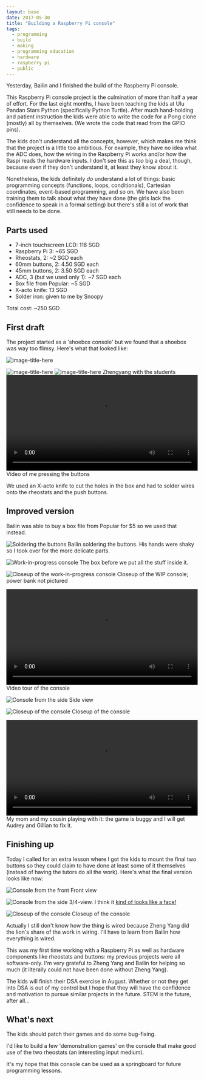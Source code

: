 ```yaml
---
layout: base
date: 2017-05-30
title: "Building a Raspberry Pi console"
tags:
  - programming
  - build
  - making
  - programming education
  - hardware
  - raspberry pi
  - public
---
```


Yesterday, Bailin and I finished the build of the Raspberry Pi console.

This Raspberry Pi console project is the culmination of more than half a year of
effort. For the last eight months, I have been teaching the kids at Ulu Pandan
Stars Python (specifically Python Turtle). After much hand-holding and patient
instruction the kids were able to write the code for a Pong clone (mostly) all
by themselves. (We wrote the code that read from the GPIO pins). 

The kids don't understand all the concepts, however, which makes me think that
the project is a little too ambitious. For example, they have no idea what the
ADC does, how the wiring in the Raspberry Pi works and/or how the Raspi reads
the hardware inputs. I don't see this as *too* big a deal, though, because even
if they don't understand it, at least they know about it.

Nonetheless, the kids definitely *do* understand a lot of things: basic
programming concepts (functions, loops, conditionals), Cartesian coordinates,
event-based programming, and so on. We have also been training them to talk
about what they have done (the girls lack the confidence to speak in a formal
setting) but there's still a lot of work that still needs to be done.

## Parts used ##

* 7-inch touchscreen LCD: 118 SGD
* Raspberry Pi 3: ~65 SGD
* Rheostats, 2: ~2 SGD each
* 60mm buttons, 2: 4.50 SGD each
* 45mm buttons, 2: 3.50 SGD each
* ADC, 3 (but we used only 1): ~7 SGD each
* Box file from Popular: ~5 SGD
* X-acto knife: 13 SGD
* Solder iron: given to me by Snoopy

Total cost: ~250 SGD

## First draft ##

The project started as a 'shoebox console' but we found that a shoebox was way
too flimsy. Here's what that looked like: 

![image-title-here](/img/raspi-console/old_console_closeup.jpg)

![image-title-here](/img/raspi-console/old_console_closeup2.jpg)
![image-title-here](/img/raspi-console/old_console_students.jpg)
Zhengyang with the students
<video width='100%' src='/img/raspi-console/old_console_video' controls></video>
Video of me pressing the buttons

We used an X-acto knife to cut the holes in the box and had to solder wires
onto the rheostats and the push buttons.

## Improved version ##
Bailin was able to buy a box file from Popular for $5 so we used that instead.

![Soldering the buttons](/img/raspi-console/console_wip_soldering.jpg)
Bailin soldering the buttons. His hands were shaky so I took over for the more
delicate parts.

![Work-in-progress console](/img/raspi-console/console_wip.jpg)
The box before we put all the stuff inside it.

![Closeup of the work-in-progress console](/img/raspi-console/console_wip_closeup.jpg)
Closeup of the WIP console; power bank not pictured

<video width='100%' src='/img/raspi-console/console_video' controls></video>
Video tour of the console

![Console from the side](/img/raspi-console/console_side.jpg)
Side view

![Closeup of the console](/img/raspi-console/console_closeup.jpg)
Closeup of the console

<video width='100%' src='/img/raspi-console/console_gaming_video' controls></video>
My mom and my cousin playing with it: the game is buggy and I will get
Audrey and Gillian to fix it.

## Finishing up ##

Today I called for an extra lesson where I got the kids to mount the final two
buttons so they could claim to have done at least some of it themselves (instead
of having the tutors do all the work). Here's what the final version looks like
now:

![Console from the front](/img/raspi-console/console_v2_front.jpg)
Front view

![Console from the side](/img/raspi-console/console_v2_34.jpg)
3/4-view. I think it [kind of looks like a
face!](https://en.wikipedia.org/wiki/Pareidolia)

![Closeup of the console](/img/raspi-console/console_v2_closeup.jpg)
Closeup of the console


Actually I still don't know how the thing is wired because Zheng Yang did the
lion's share of the work in wiring. I'll have to learn from Bailin how
everything is wired.

This was my first time working with a Raspberry Pi as well as hardware
components like rheostats and buttons: my previous projects were all
software-only. I'm very grateful to Zheng Yang and Bailin for helping so much
(it literally could not have been done without Zheng Yang).

The kids will finish their DSA exercise in August. Whether or not they get into
DSA is out of my control but I hope that they will have the confidence and
motivation to pursue similar projects in the future. STEM is the future, after
all...

## What's next ##

The kids should patch their games and do some bug-fixing.

I'd like to build a few 'demonstration games' on the console that make
good use of the two rheostats (an interesting input medium).

It's my hope that this console can be used as a springboard for future
programming lessons.


